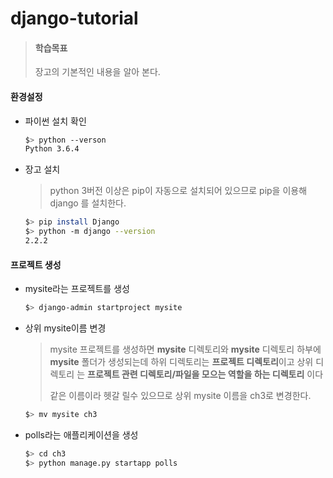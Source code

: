 # django-tutorial

> #### 학습목표
>
> 장고의 기본적인 내용을 알아 본다.



#### 환경설정

- 파이썬 설치 확인

  ```bash
  $> python --verson
  Python 3.6.4
  ```

- 장고 설치

  > python 3버전 이상은 pip이 자동으로 설치되어 있으므로 pip을 이용해
  > django 를 설치한다.

  ```bash
  $> pip install Django
  $> python -m django --version
  2.2.2
  ```



#### 프로젝트 생성

- mysite라는 프로젝트를 생성

  ```bash
  $> django-admin startproject mysite
  ```



- 상위 mysite이름 변경

  > mysite 프로젝트를 생성하면 **mysite** 디렉토리와 **mysite** 디렉토리 하부에
  > **mysite** 폴더가 생성되는데 하위 디렉토리는 **프로젝트 디렉토리**이고 상위 디렉토리
  > 는 **프로젝트 관련 디렉토리/파일을 모으는 역할을 하는 디렉토리** 이다
  >
  > 같은 이름이라 헷갈 릴수 있으므로 상위 mysite 이름을 ch3로 변경한다.

  ```bash
  $> mv mysite ch3
  ```

  

- polls라는 애플리케이션을 생성

  ```bash
  $> cd ch3
  $> python manage.py startapp polls
  ```

  

